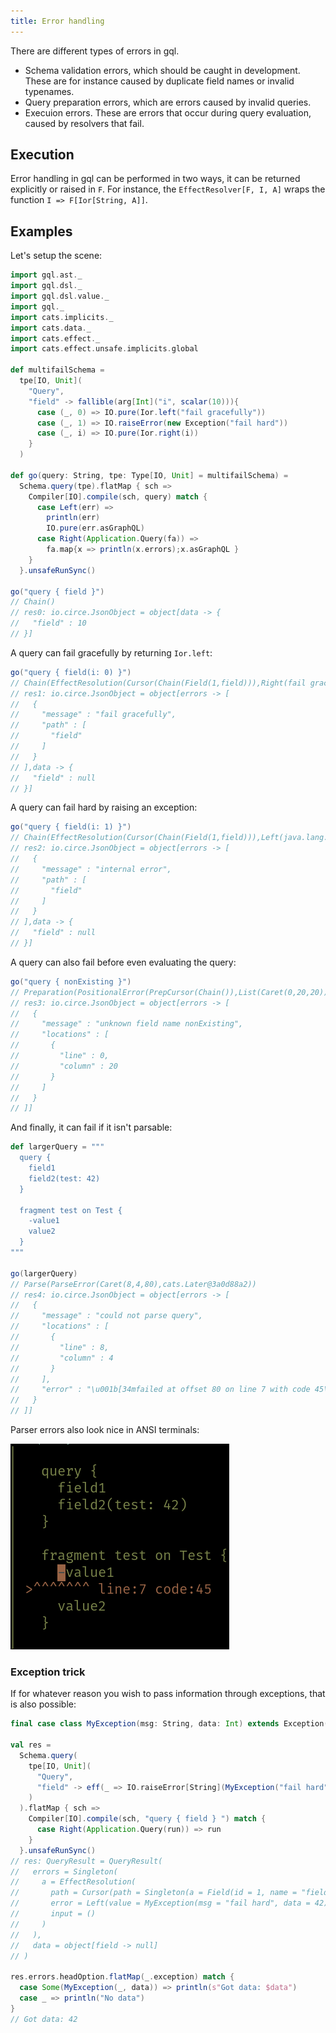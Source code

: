 ```yaml
---
title: Error handling
---
```

There are different types of errors in gql.

* Schema validation errors, which should be caught in development.
These are for instance caused by duplicate field names or invalid typenames.
* Query preparation errors, which are errors caused by invalid queries.
* Execuion errors. These are errors that occur during query evaluation, caused by resolvers that fail.

## Execution
Error handling in gql can be performed in two ways, it can be returned explicitly or raised in `F`.
For instance, the `EffectResolver[F, I, A]` wraps the function `I => F[Ior[String, A]]`.

## Examples
Let's setup the scene:
```scala
import gql.ast._
import gql.dsl._
import gql.dsl.value._
import gql._
import cats.implicits._
import cats.data._
import cats.effect._
import cats.effect.unsafe.implicits.global
  
def multifailSchema = 
  tpe[IO, Unit](
    "Query", 
    "field" -> fallible(arg[Int]("i", scalar(10))){ 
      case (_, 0) => IO.pure(Ior.left("fail gracefully"))
      case (_, 1) => IO.raiseError(new Exception("fail hard"))
      case (_, i) => IO.pure(Ior.right(i))
    }
  )

def go(query: String, tpe: Type[IO, Unit] = multifailSchema) = 
  Schema.query(tpe).flatMap { sch =>
    Compiler[IO].compile(sch, query) match {
      case Left(err) => 
        println(err)
        IO.pure(err.asGraphQL)
      case Right(Application.Query(fa)) => 
        fa.map{x => println(x.errors);x.asGraphQL }
    }
  }.unsafeRunSync()
  
go("query { field }")
// Chain()
// res0: io.circe.JsonObject = object[data -> {
//   "field" : 10
// }]
```

A query can fail gracefully by returning `Ior.left`:
```scala
go("query { field(i: 0) }")
// Chain(EffectResolution(Cursor(Chain(Field(1,field))),Right(fail gracefully),()))
// res1: io.circe.JsonObject = object[errors -> [
//   {
//     "message" : "fail gracefully",
//     "path" : [
//       "field"
//     ]
//   }
// ],data -> {
//   "field" : null
// }]
```

A query can fail hard by raising an exception:
```scala
go("query { field(i: 1) }")
// Chain(EffectResolution(Cursor(Chain(Field(1,field))),Left(java.lang.Exception: fail hard),()))
// res2: io.circe.JsonObject = object[errors -> [
//   {
//     "message" : "internal error",
//     "path" : [
//       "field"
//     ]
//   }
// ],data -> {
//   "field" : null
// }]
```

A query can also fail before even evaluating the query:
```scala
go("query { nonExisting }")
// Preparation(PositionalError(PrepCursor(Chain()),List(Caret(0,20,20)),unknown field name nonExisting))
// res3: io.circe.JsonObject = object[errors -> [
//   {
//     "message" : "unknown field name nonExisting",
//     "locations" : [
//       {
//         "line" : 0,
//         "column" : 20
//       }
//     ]
//   }
// ]]
```

And finally, it can fail if it isn't parsable:
```scala
def largerQuery = """
  query {
    field1
    field2(test: 42)
  }
  
  fragment test on Test {
    -value1
    value2 
  }
"""

go(largerQuery)
// Parse(ParseError(Caret(8,4,80),cats.Later@3a0d88a2))
// res4: io.circe.JsonObject = object[errors -> [
//   {
//     "message" : "could not parse query",
//     "locations" : [
//       {
//         "line" : 8,
//         "column" : 4
//       }
//     ],
//     "error" : "\u001b[34mfailed at offset 80 on line 7 with code 45\none of \"...\"\nin char in range A to Z (code 65 to 90)\nin char in range _ to _ (code 95 to 95)\nin char in range a to z (code 97 to 122)\nin query:\n\u001b[0m\u001b[32m| \u001b[0m\u001b[32m\n|   query {\n|     field1\n|     field2(test: 42)\n|   }\n|   \n|   fragment test on Test {\n|     \u001b[41m\u001b[30m-\u001b[0m\u001b[32mvalue1\n| \u001b[31m>^^^^^^^ line:7 code:45\u001b[0m\u001b[32m\n|     value2 \n|   }\n| \u001b[0m\u001b[0m"
//   }
// ]]
```
Parser errors also look nice in ANSI terminals:

![Terminal output](./error_image.png)

### Exception trick
If for whatever reason you wish to pass information through exceptions, that is also possible:
```scala
final case class MyException(msg: String, data: Int) extends Exception(msg)

val res = 
  Schema.query(
    tpe[IO, Unit](
      "Query",
      "field" -> eff(_ => IO.raiseError[String](MyException("fail hard", 42)))
    )
  ).flatMap { sch =>
    Compiler[IO].compile(sch, "query { field } ") match {
      case Right(Application.Query(run)) => run
    }
  }.unsafeRunSync()
// res: QueryResult = QueryResult(
//   errors = Singleton(
//     a = EffectResolution(
//       path = Cursor(path = Singleton(a = Field(id = 1, name = "field"))),
//       error = Left(value = MyException(msg = "fail hard", data = 42)),
//       input = ()
//     )
//   ),
//   data = object[field -> null]
// )
  
res.errors.headOption.flatMap(_.exception) match {
  case Some(MyException(_, data)) => println(s"Got data: $data")
  case _ => println("No data")
}
// Got data: 42
```
